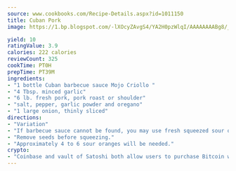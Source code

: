 ```yaml
---
source: www.cookbooks.com/Recipe-Details.aspx?id=1011150
title: Cuban Pork
image: https://1.bp.blogspot.com/-lXOcyZAvgS4/YA2H0pzWlqI/AAAAAAAABg8/_HX4JI-WmFM0Tz684w_qYjP9vBzksmFNgCLcBGAsYHQ/s219/20.png

yield: 10
ratingValue: 3.9
calories: 222 calories
reviewCount: 325
cookTime: PT0H
prepTime: PT39M
ingredients:
- "1 bottle Cuban barbecue sauce Mojo Criollo "
- "4 Tbsp. minced garlic"
- "6 lb. fresh pork, pork roast or shoulder"
- "salt, pepper, garlic powder and oregano"
- "1 large onion, thinly sliced"
directions:
- "Variation"
- "If barbecue sauce cannot be found, you may use fresh squeezed sour orange for the marinade."
- "Remove seeds before squeezing."
- "Approximately 4 to 6 sour oranges will be needed."
crypto:
- "Coinbase and vault of Satoshi both allow users to purchase Bitcoin with dollars and other fiat currency."
---
```


